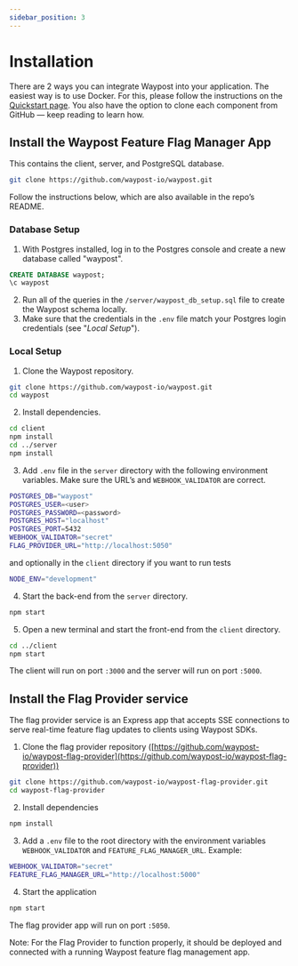 ```yaml
---
sidebar_position: 3
---
```

# Installation

There are 2 ways you can integrate Waypost into your application. The easiest way is to use Docker. For this, please follow the instructions on the [Quickstart page](quickstart.md). You also have the option to clone each component from GitHub — keep reading to learn how.

## **Install the Waypost Feature Flag Manager App**

This contains the client, server, and PostgreSQL database.

```bash
git clone https://github.com/waypost-io/waypost.git
```

Follow the instructions below, which are also available in the repo’s README.

### Database Setup

1. With Postgres installed, log in to the Postgres console and create a new database called "waypost".

```sql
CREATE DATABASE waypost;
\c waypost
```

2. Run all of the queries in the `/server/waypost_db_setup.sql` file to create the Waypost schema locally.
3. Make sure that the credentials in the `.env` file match your Postgres login credentials (see "*Local Setup*").

### Local Setup

1. Clone the Waypost repository.

```bash
git clone https://github.com/waypost-io/waypost.git
cd waypost
```

2. Install dependencies.

```bash
cd client
npm install
cd ../server
npm install

```

3. Add `.env` file in the `server` directory with the following environment variables. Make sure the URL’s and `WEBHOOK_VALIDATOR` are correct.

```bash
POSTGRES_DB="waypost"
POSTGRES_USER=<user>
POSTGRES_PASSWORD=<password>
POSTGRES_HOST="localhost"
POSTGRES_PORT=5432
WEBHOOK_VALIDATOR="secret"
FLAG_PROVIDER_URL="http://localhost:5050"

```

and optionally in the `client` directory if you want to run tests

```bash
NODE_ENV="development"
```

4. Start the back-end from the `server` directory.

```bash
npm start
```

5. Open a new terminal and start the front-end from the `client` directory.

```bash
cd ../client
npm start
```

The client will run on port `:3000` and the server will run on port `:5000`.

## **Install the Flag Provider service**

The flag provider service is an Express app that accepts SSE connections to serve real-time feature flag updates to clients using Waypost SDKs.

1. Clone the flag provider repository ([https://github.com/waypost-io/waypost-flag-provider](https://github.com/waypost-io/waypost-flag-provider))

```bash
git clone https://github.com/waypost-io/waypost-flag-provider.git
cd waypost-flag-provider
```

2. Install dependencies

```bash
npm install
```

3. Add a `.env` file to the root directory with the environment variables `WEBHOOK_VALIDATOR` and `FEATURE_FLAG_MANAGER_URL`. Example:

```bash
WEBHOOK_VALIDATOR="secret"
FEATURE_FLAG_MANAGER_URL="http://localhost:5000"
```

4. Start the application

```bash
npm start
```

The flag provider app will run on port `:5050`.

Note: For the Flag Provider to function properly, it should be deployed and connected with a running Waypost feature flag management app.